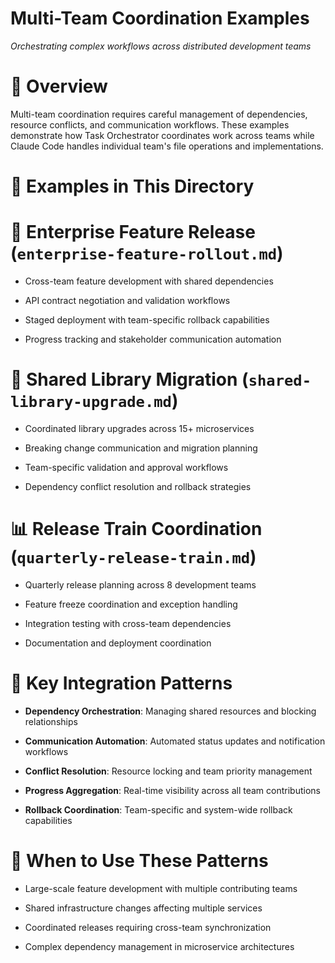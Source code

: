 

# Multi-Team Coordination Examples

*Orchestrating complex workflows across distributed development teams*

#

# 🌟 Overview

Multi-team coordination requires careful management of dependencies, resource conflicts, and communication workflows. These examples demonstrate how Task Orchestrator coordinates work across teams while Claude Code handles individual team's file operations and implementations.

#

# 📂 Examples in This Directory

#

#

# 🏢 **Enterprise Feature Release** (`enterprise-feature-rollout.md`)

- Cross-team feature development with shared dependencies

- API contract negotiation and validation workflows

- Staged deployment with team-specific rollback capabilities

- Progress tracking and stakeholder communication automation

#

#

# 🔄 **Shared Library Migration** (`shared-library-upgrade.md`)

- Coordinated library upgrades across 15+ microservices

- Breaking change communication and migration planning

- Team-specific validation and approval workflows

- Dependency conflict resolution and rollback strategies

#

#

# 📊 **Release Train Coordination** (`quarterly-release-train.md`)

- Quarterly release planning across 8 development teams

- Feature freeze coordination and exception handling

- Integration testing with cross-team dependencies

- Documentation and deployment coordination

#

# 🔗 Key Integration Patterns

- **Dependency Orchestration**: Managing shared resources and blocking relationships

- **Communication Automation**: Automated status updates and notification workflows

- **Conflict Resolution**: Resource locking and team priority management

- **Progress Aggregation**: Real-time visibility across all team contributions

- **Rollback Coordination**: Team-specific and system-wide rollback capabilities

#

# 🎯 When to Use These Patterns

- Large-scale feature development with multiple contributing teams

- Shared infrastructure changes affecting multiple services

- Coordinated releases requiring cross-team synchronization

- Complex dependency management in microservice architectures
